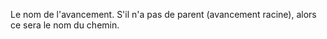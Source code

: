 Le nom de l'avancement.
S'il n'a pas de parent (avancement racine), alors ce sera le nom du chemin.
